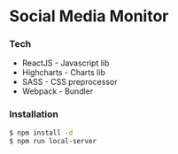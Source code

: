 # Social Media Monitor

### Tech
* ReactJS - Javascript lib
* Highcharts - Charts lib
* SASS - CSS preprocessor
* Webpack - Bundler

### Installation
```sh
$ npm install -d
$ npm run local-server
```
